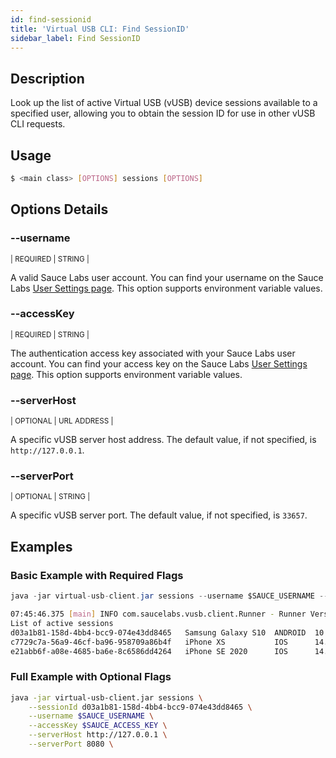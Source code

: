 ```yaml
---
id: find-sessionid
title: 'Virtual USB CLI: Find SessionID'
sidebar_label: Find SessionID
---
```


## Description

Look up the list of active Virtual USB (vUSB) device sessions available to a specified user, allowing you to obtain the session ID for use in other vUSB CLI requests.

## Usage

```bash
$ <main class> [OPTIONS] sessions [OPTIONS]
```

## Options Details

### <span className="cli">--username</span>

<div className="cli-desc">
<p><small>| REQUIRED | STRING |</small></p>

A valid Sauce Labs user account. You can find your username on the Sauce Labs [User Settings page](https://app.saucelabs.com/user-settings). This option supports environment variable values.

</div>

### <span className="cli">--accessKey</span>

<div className="cli-desc">
<p><small>| REQUIRED | STRING |</small></p>

The authentication access key associated with your Sauce Labs user account. You can find your access key on the Sauce Labs [User Settings page](https://app.saucelabs.com/user-settings). This option supports environment variable values.

</div>

### <span className="cli">--serverHost</span>

<div className="cli-desc">
<p><small>| OPTIONAL | URL ADDRESS |</small></p>

A specific vUSB server host address. The default value, if not specified, is `http://127.0.0.1`.

</div>

### <span className="cli">--serverPort</span>

<div className="cli-desc">
<p><small>| OPTIONAL | STRING |</small></p>

A specific vUSB server port. The default value, if not specified, is `33657`.

</div>

## Examples

### Basic Example with Required Flags

```java title="Session Lookup Request"
java -jar virtual-usb-client.jar sessions --username $SAUCE_USERNAME --accessKey $SAUCE_ACCESS_KEY
```

```bash title="Sample Response"
07:45:46.375 [main] INFO com.saucelabs.vusb.client.Runner - Runner Version 2.0.0
List of active sessions
d03a1b81-158d-4bb4-bcc9-074e43dd8465   Samsung Galaxy S10  ANDROID  10
c7729c7a-56a9-46cf-ba96-958709a86b4f   iPhone XS           IOS      14.3
e21abb6f-a08e-4685-ba6e-8c6586dd4264   iPhone SE 2020      IOS      14.3
```

### Full Example with Optional Flags

```bash
java -jar virtual-usb-client.jar sessions \
    --sessionId d03a1b81-158d-4bb4-bcc9-074e43dd8465 \
    --username $SAUCE_USERNAME \
    --accessKey $SAUCE_ACCESS_KEY \
    --serverHost http://127.0.0.1 \
    --serverPort 8080 \
```
